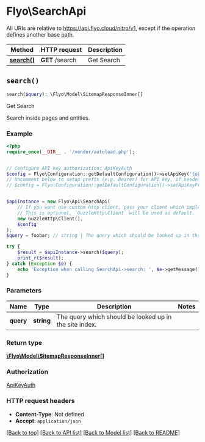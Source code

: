 # Flyo\SearchApi

All URIs are relative to https://api.flyo.cloud/nitro/v1, except if the operation defines another base path.

| Method | HTTP request | Description |
| ------------- | ------------- | ------------- |
| [**search()**](SearchApi.md#search) | **GET** /search | Get Search |


## `search()`

```php
search($query): \Flyo\Model\SitemapResponseInner[]
```

Get Search

Search inside pages and entities.

### Example

```php
<?php
require_once(__DIR__ . '/vendor/autoload.php');


// Configure API key authorization: ApiKeyAuth
$config = Flyo\Configuration::getDefaultConfiguration()->setApiKey('token', 'YOUR_API_KEY');
// Uncomment below to setup prefix (e.g. Bearer) for API key, if needed
// $config = Flyo\Configuration::getDefaultConfiguration()->setApiKeyPrefix('token', 'Bearer');


$apiInstance = new Flyo\Api\SearchApi(
    // If you want use custom http client, pass your client which implements `GuzzleHttp\ClientInterface`.
    // This is optional, `GuzzleHttp\Client` will be used as default.
    new GuzzleHttp\Client(),
    $config
);
$query = foobar; // string | The query which should be looked up in the site index.

try {
    $result = $apiInstance->search($query);
    print_r($result);
} catch (Exception $e) {
    echo 'Exception when calling SearchApi->search: ', $e->getMessage(), PHP_EOL;
}
```

### Parameters

| Name | Type | Description  | Notes |
| ------------- | ------------- | ------------- | ------------- |
| **query** | **string**| The query which should be looked up in the site index. | |

### Return type

[**\Flyo\Model\SitemapResponseInner[]**](../Model/SitemapResponseInner.md)

### Authorization

[ApiKeyAuth](../../README.md#ApiKeyAuth)

### HTTP request headers

- **Content-Type**: Not defined
- **Accept**: `application/json`

[[Back to top]](#) [[Back to API list]](../../README.md#endpoints)
[[Back to Model list]](../../README.md#models)
[[Back to README]](../../README.md)
